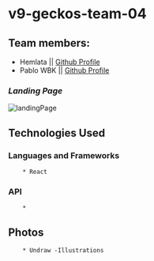 # v9-geckos-team-04

## Team members:
* Hemlata || [Github Profile](https://github.com/hemlatab)
* Pablo WBK || [Github Profile](https://github.com/pablowbk)

### _Landing Page_
![landingPage](images/)

## Technologies Used

### Languages and Frameworks
		* React
	 
### API 
		* 

## Photos
		* Undraw -Illustrations

